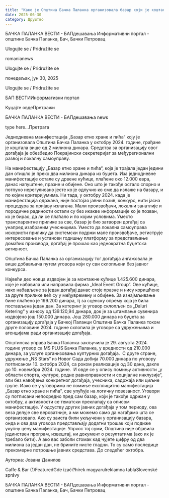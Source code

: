 ```yaml
---
title: "Како је Oпштина Бачка Паланка организовала базар који је коштао као фестивал"
date: 2025-06-30
category: Друштво
---
```


БАЧКА ПАЛАНКА ВЕСТИ - БАПдешавања Информативни портал - општине Бачка Паланка, Бач, Бачки Петровац

Ulogujte se / Pridružite se

romanianews

Ulogujte se / Pridružite se

понедељак, јун 30, 2025

Ulogujte se / Pridružite se

БАП ВЕСТИИнформативни портал

Куцајте овдеПретражи

БАЧКА ПАЛАНКА ВЕСТИ - БАПдешавања news

type here...Претрага

Једнодневна манифестација „Базар етно хране и пића“ коју је организовала Општина Бачка Паланка у октобру 2024. године, грађане је коштала више од 2 милиона динара. Средства за организацију овог догађаја је обезбедио Покрајински секретеријат за међурегионални развој и локалну самоуправу. 

На манифестацију „Базар етно хране и пића“, која је трајала један једини дан отишло је преко два милиона динара из буџета. Иза једнодневне манифестације остале су дрвене кућице, плаћене око 12.000 евра, данас напуштене, празне и обијене.
Оно што је такође остало спорно и потпуно нерегулисано јесте ко је одлучио ко сме да излаже на базару, и по којим критеријумима. Ни тада, у октобру 2024. када је манифестација одржана, није постојао јавни позив, конкурс, нити јасна процедура за пријаву излагача. Мали произвођачи, локални занатлије и породичне радиности остали су без икакве информације ко је позван, ко је бирао, да ли се плаћало и по којим условима. Уместо транспарентне прилике за све, базар je био затворен догађај са унапред изабраним учесницима. Уместо да локална самоуправа искористи прилику да системски подржи мале произвођаче, региструје интересовање и установи годишњу платформу за представљање домаћих производа, догађај је прошао као једнократна буџетска активност.


Општина Бачка Паланка за организацију тог догађаја ангажовала је више добављача путем уговора који су сви склопљени без јавног конкурса.


Највећи део новца издвојен је за монтажне кућице 1.425.600 динара, које је набавила или направила фирма „Ideal Event Group“. Ове кућице, иако набављене за један догађај данас стоје празне и нису коришћене за друге прилике већ су у међувремену и обијене. За изнајмљивање бине плаћено је 199.200 динара, тј за сценску опрему која је била постављена један дан. За кетеринг је уговор склопљен са „Daluri Ketering“ у износу од 139.120,94 динара, док је за штампање сувенира издвојено још 150.000 динара.
 Још 280.000 динара из буџета за организацију догађаја у Бачкој Паланци
Општина Бачка Паланка током друге половине 2024. године склопила је уговоре са удружењима и агенцијама ради организације догађаја.


Општинска управа Бачка Паланка закључила је 29. августа 2024. године уговор са MS PLUS Бачка Паланка, у вредности од 210.000 динара, за услуге организовања културних догађаја.  С друге стране, удружење „NS Stars“ из Новог Сада добија 70.000 динара по уговору потписаном 10. октобра 2024, са роком реализације од 30 дана, дакле до 10. новембра 2024. године.  И овде се у опису помињу активности „у области спорта, културе, родне равноправности и социјалне инклузије“, али без навођења конкретног догађаја, учесника, садржаја или циљне групе.
Иако се у уговорима не помиње експлицитно манифестација „Базар етно хране и пића“, све упућује на логичну повезаност. Уговори су потписани непосредно пред сам базар, који је такође одржан у октобру, а активности се тематски преклапају са описом манифестације. У одсуству других јавних догађаја у том периоду, ова веза делује све вероватније, а ми можемо само да нагађамо шта се организовало.
Ако су заиста били укључени у организацију базара, онда и ова два уговора представљају додатни трошак који подиже укупну цену манифестације. Упркос тој суми, Општина није објавила јединствен програм, извештај, ни документ о резултатима (ако их је требало бити).
А ако вас заболи стомак кад чујете цифру од два милиона за један дан, не брините нисте гладни. То су само последице прекомерне потрошње јавних средстава. До следећег октобра.









Ауторка: Јована Данилов

Caffe & Bar (1)FeaturedGde izaći?hírek magyarulreklamna tablaSlovenské správy

БАЧКА ПАЛАНКА ВЕСТИ - БАПдешавања Информативни портал - општине Бачка Паланка, Бач, Бачки Петровац
